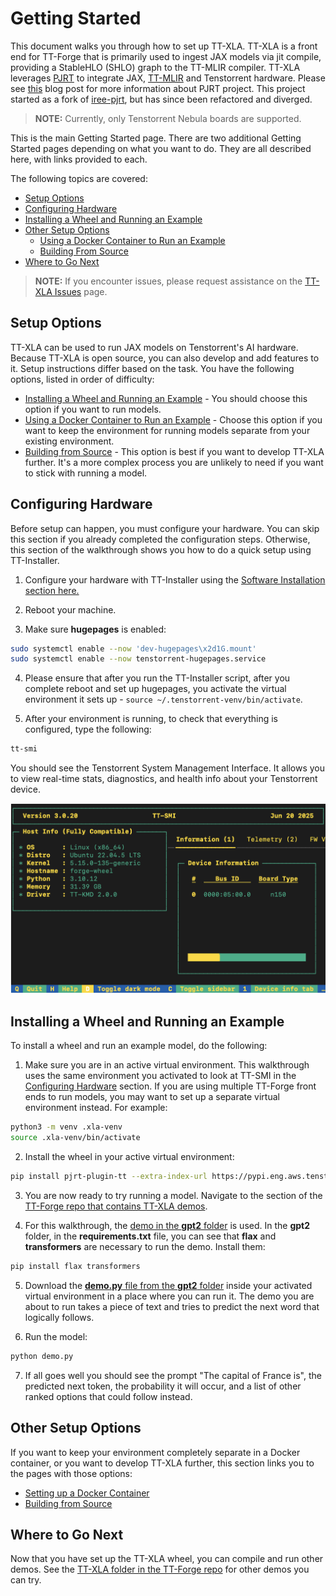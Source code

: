 # Getting Started
This document walks you through how to set up TT-XLA. TT-XLA is a front end for TT-Forge that is primarily used to ingest JAX models via jit compile, providing a StableHLO (SHLO) graph to the TT-MLIR compiler. TT-XLA leverages [PJRT](https://github.com/openxla/xla/tree/main/xla/pjrt/c#pjrt---uniform-device-api) to integrate JAX, [TT-MLIR](https://github.com/tenstorrent/tt-mlir) and Tenstorrent hardware. Please see [this](https://opensource.googleblog.com/2023/05/pjrt-simplifying-ml-hardware-and-framework-integration.html) blog post for more information about PJRT project. This project started as a fork of [iree-pjrt](https://github.com/stellaraccident/iree-pjrt), but has since been refactored and diverged.

> **NOTE:** Currently, only Tenstorrent Nebula boards are supported.

This is the main Getting Started page. There are two additional Getting Started pages depending on what you want to do. They are all described here, with links provided to each.

The following topics are covered:

* [Setup Options](#setup-options)
* [Configuring Hardware](#configuring-hardware)
* [Installing a Wheel and Running an Example](#installing-a-wheel-and-running-an-example)
* [Other Setup Options](#other-set-up-options)
   * [Using a Docker Container to Run an Example](getting_started_docker.md)
   * [Building From Source](getting_started_build_from_source.md)
* [Where to Go Next](#where-to-go-next)

> **NOTE:** If you encounter issues, please request assistance on the
>[TT-XLA Issues](https://github.com/tenstorrent/tt-xla/issues) page.

## Setup Options
TT-XLA can be used to run JAX models on Tenstorrent's AI hardware. Because TT-XLA is open source, you can also develop and add features to it. Setup instructions differ based on the task. You have the following options, listed in order of difficulty:
* [Installing a Wheel and Running an Example](#installing-a-wheel-and-running-an-example) - You should choose this option if you want to run models.
* [Using a Docker Container to Run an Example](https://docs.tenstorrent.com/tt-xla/getting_started_docker.html) - Choose this option if you want to keep the environment for running models separate from your existing environment.
* [Building from Source](https://docs.tenstorrent.com/tt-xla/getting_started_build_from_source.html) - This option is best if you want to develop TT-XLA further. It's a more complex process you are unlikely to need if you want to stick with running a model.

## Configuring Hardware
Before setup can happen, you must configure your hardware. You can skip this section if you already completed the configuration steps. Otherwise, this section of the walkthrough shows you how to do a quick setup using TT-Installer.

1. Configure your hardware with TT-Installer using the [Software Installation section here.](https://docs.tenstorrent.com/getting-started/README.html#software-installation)

2. Reboot your machine.

3. Make sure **hugepages** is enabled:

```bash
sudo systemctl enable --now 'dev-hugepages\x2d1G.mount'
sudo systemctl enable --now tenstorrent-hugepages.service
```

4. Please ensure that after you run the TT-Installer script, after you complete reboot and set up hugepages, you activate the virtual environment it sets up - ```source ~/.tenstorrent-venv/bin/activate```.

5. After your environment is running, to check that everything is configured, type the following:

```bash
tt-smi
```

You should see the Tenstorrent System Management Interface. It allows you to view real-time stats, diagnostics, and health info about your Tenstorrent device.

![TT-SMI](./imgs/tt_smi.png)

## Installing a Wheel and Running an Example

To install a wheel and run an example model, do the following:

1. Make sure you are in an active virtual environment. This walkthrough uses the same environment you activated to look at TT-SMI in the [Configuring Hardware](#configuring-hardware) section. If you are using multiple TT-Forge front ends to run models, you may want to set up a separate virtual environment instead. For example:

```bash
python3 -m venv .xla-venv
source .xla-venv/bin/activate
```

2. Install the wheel in your active virtual environment:

```bash
pip install pjrt-plugin-tt --extra-index-url https://pypi.eng.aws.tenstorrent.com/
```

3. You are now ready to try running a model. Navigate to the section of the [TT-Forge repo that contains TT-XLA demos](https://github.com/tenstorrent/tt-forge/tree/main/demos/tt-xla).

4. For this walkthrough, the [demo in the **gpt2** folder](https://github.com/tenstorrent/tt-forge/tree/main/demos/tt-xla/gpt2) is used. In the **gpt2** folder, in the **requirements.txt** file, you can see that **flax** and **transformers** are necessary to run the demo. Install them:

```bash
pip install flax transformers
```

5. Download the [**demo.py** file from the **gpt2** folder](https://github.com/tenstorrent/tt-forge/blob/main/demos/tt-xla/gpt2/demo.py) inside your activated virtual environment in a place where you can run it. The demo you are about to run takes a piece of text and tries to predict the next word that logically follows.

6. Run the model:

```bash
python demo.py
```

7. If all goes well you should see the prompt "The capital of France is", the predicted next token, the probability it will occur, and a list of other ranked options that could follow instead.

## Other Setup Options
If you want to keep your environment completely separate in a Docker container, or you want to develop TT-XLA further, this section links you to the pages with those options:

* [Setting up a Docker Container](getting_started_docker.md)
* [Building from Source](getting_started_build_from_source.md)

## Where to Go Next

Now that you have set up the TT-XLA wheel, you can compile and run other demos. See the [TT-XLA folder in the TT-Forge repo](https://github.com/tenstorrent/tt-forge/tree/main/demos/tt-xla) for other demos you can try.
